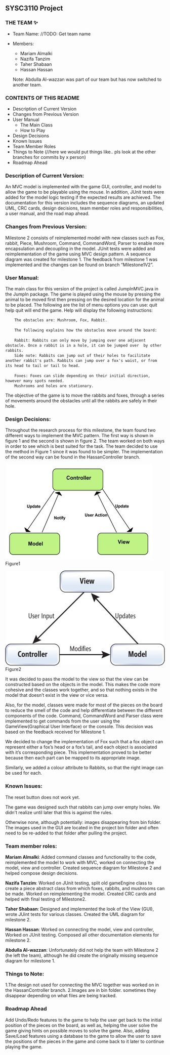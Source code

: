 ## SYSC3110 Project

### THE TEAM :sparkles:
* Team Name: //TODO: Get team name
* Members:
  * Mariam Almalki
  * Nazifa Tanzim
  * Taher Shabaan
  * Hassan Hassan
  
  Note: Abdulla Al-wazzan was part of our team but has now switched to another team.
  
### CONTENTS OF THIS README
* Description of Current Version
* Changes from Previous Version
* User Manual
  * The Main Class
  * How to Play
* Design Decisions
* Known Issues
* Team Member Roles
* Things to Note (//here we would put things like.. pls look at the other branches for commits by x person)
* Roadmap Ahead


### Description of Current Version:
An MVC model is implemented with the game GUI, controller, and model to allow the game to be playable using the mouse. In addition, JUnit tests were added for the model logic testing if the expected results are achieved.
The documentation for this version includes the sequence diagrams, an updated UML, CRC cards, design decisions, team member roles and responsibilities, a user manual, and the road map ahead. 

### Changes from Previous Version:
Milestone 2 consists of reimplemented model with new classes such as Fox, rabbit, Piece, Mushroom, Command, CommandWord, Parser to enable more encapsulation and decoupling in the model. JUnit tests were added and reimplementation of the game using MVC design pattern. A sequence diagram was created for milestone 1. The feedback from milestone 1 was implemented and the changes can be found on branch “Milestone1V2”.

### User Manual:
The main class for this version of the project is called JumpInMVC.java in the JumpIn package. The game is played using the mouse by pressing the animal to be moved first then pressing on the desired location for the animal to be placed.
The following are the list of menu options you can use: quit help
	quit will end the game.
	Help will display the following instructions:
	
		The obstacles are: Mushroom, Fox, Rabbit.
		
		The following explains how the obstacles move around the board:
		
		Rabbit:	Rabbits can only move by jumping over one adjacent obstacle. Once a rabbit is in a hole, it can be jumped over 	by other rabbits. 
		Side note: Rabbits can jump out of their holes to facilitate another rabbit's path. Rabbits can jump over a fox's waist, or from its head to tail or tail to head.
		
		Foxes: Foxes can slide depending on their initial direction, however many spots needed. 
		Mushrooms and holes are stationary. 

The objective of the game is to move the rabbits and foxes, through a series of movements
around the obstacles until all the rabbits are safely in their hole.

### Design Decisions:
Throughout the research process for this milestone, the team found two different ways to implement the MVC pattern. The first way is shown in figure 1 and the second is shown in figure 2. The team worked on both ways in order to see which is best suited for the task. The team decided to use the method in Figure 1 since it was found to be simpler. The implementation of the second way can be found in the HassanController branch. 

![Figure 1](Documentation/FIGURE1.jpeg)
Figure1

![Figure 2](Documentation/FIGURE2.jpeg)
Figure2

It was decided to pass the model to the view so that the view can be constructed based on the objects in the model. This makes the code more cohesive and the classes work together, and so that nothing exists in the model that doesn’t exist in the view or vice versa.  

Also, for the model, classes were made for most of the pieces on the board to reduce the smell of the code and help differentiate between the different components of the code. Command, CommandWord and Parser class were implemented to get commands from the user using the GameView(Graphical User Interface) or the console. This decision was based on the feedback received for Milestone 1.

We decided to change the implementation of Fox such that a fox object can represent either a fox’s head or a fox’s tail, and each object is associated with it’s corresponding piece. This implementation proved to be better because then each part can be mapped to its appropriate image.

Similarly, we added a colour attribute to Rabbits, so that the right image can be used for each. 

### Known Issues:
The reset button does not work yet. 

The game was designed such that rabbits can jump over empty holes. We didn't realize until later that this is against the rules.

Otherwise none, although potentially: images disappearing from bin folder. The images used in the GUI are located in the project bin folder and often need to be re-added to that folder after pulling the project. 


### Team member roles:
**Mariam Almalki**: Added command classes and functionality to the code, reimplemented the model to work with MVC, worked on connecting the model, view and controller. Created sequence diagram for Milestone 2 and helped compose design decisions.

**Nazifa Tanzim**: Worked on JUnit testing, split old gameEngine class to create a piece abstract class from which foxes, rabbits, and mushrooms can be made. Worked on reimplementing the model. Created CRC cards and helped with final testing of Milestone2.

**Taher Shabaan**: Designed and implemented the look of the View (GUI), wrote JUint tests for various classes. Created the UML diagram for milestone 2. 

**Hassan Hassan**: Worked on connecting the model, view and controller, Worked on JUnit testing. Composed all other documentation elements for milestone 2. 

**Abdulla Al-wazzan**: Unfortunately did not help the team with Milestone 2 (he left the team), although he did create the originally missing sequence diagram for milestone 1. 

### Things to Note:
1.The design not used for connecting the MVC together was worked on in the HassanController branch.
2.Images are in bin folder. sometimes they disappear depending on what files are being tracked. 

### Roadmap Ahead
Add Undo/Redo features to the game to help the user get back to the initial position of the pieces on the board, as well as, helping the user solve the game giving hints on possible moves to solve the game. Also, adding Save/Load features using a database to the game to allow the user to save the positions of the pieces in the game and come back to it later to continue playing the game.

